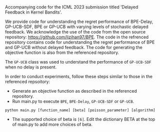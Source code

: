 Accompanying code for the ICML 2023 submission titled 'Delayed Feedback in Kernel Bandits'. 

We provide code for understanding the regret performance of BPE-Delay, GP-UCB-SDF, BPE or GP-UCB with varying levels of stochastic delayed feedback. We acknowledge the use of the code from the open source repository: https://github.com/lizihan97/BPE. The code in the refrenced repository contains code for understanding the regret performance of BPE and GP-UCB without delayed feedback. The code for generating the objective function is also from the referenced repository. 

The ```GP-UCB``` class was used to understand the performance of ```GP-UCB-SDF``` when no delay is present.

In order to conduct experiments, follow these steps similar to those in the referenced repsoitory:
* Generate an objective function as described in the referenced repository.
* Run main.py to execute ```BPE```, ```BPE-Delay```, ```GP-UCB-SDF``` or ```GP-UCB```.

```python main.py [function_name] [beta] [poisson_parameter] [algorithm]```
* The supported choice of beta is ```[6]```. Edit the dictionary BETA at the top of main.py to add more choices of beta.
